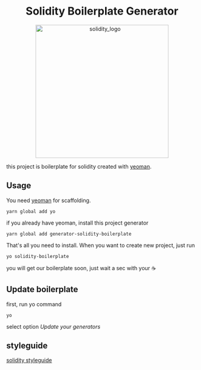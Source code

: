 <div align="center">
<h1>Solidity Boilerplate Generator</h1>

<a href="https://upload.wikimedia.org/wikipedia/commons/thumb/9/98/Solidity_logo.svg/2000px-Solidity_logo.svg.png">
    <img height="350" width="350" alt="solidity_logo" src="https://upload.wikimedia.org/wikipedia/commons/thumb/9/98/Solidity_logo.svg/2000px-Solidity_logo.svg.png" />
</a>

</div>

this project is boilerplate for solidity created with [yeoman](http://yeoman.io/).

## Usage

You need [yeoman](http://yeoman.io/) for scaffolding.

```
yarn global add yo
```

if you already have yeoman, install this project generator

```
yarn global add generator-solidity-boilerplate
```

That's all you need to install. When you want to create new project, just run

```
yo solidity-boilerplate
```

you will get our boilerplate soon, just wait a sec with your ☕


## Update boilerplate

first, run yo command

```
yo
```

select option _Update your generators_


## styleguide

[solidity styleguide](https://solidity.readthedocs.io/en/v0.4.24/style-guide.html)